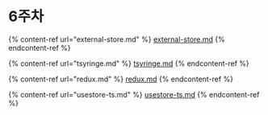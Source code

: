 # 6주차

{% content-ref url="external-store.md" %}
[external-store.md](external-store.md)
{% endcontent-ref %}

{% content-ref url="tsyringe.md" %}
[tsyringe.md](tsyringe.md)
{% endcontent-ref %}

{% content-ref url="redux.md" %}
[redux.md](redux.md)
{% endcontent-ref %}

{% content-ref url="usestore-ts.md" %}
[usestore-ts.md](usestore-ts.md)
{% endcontent-ref %}
